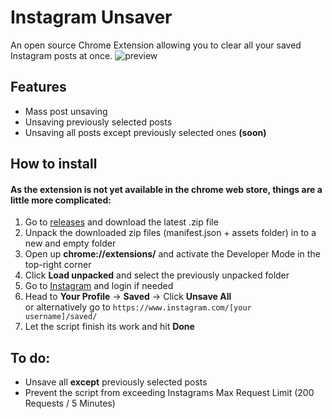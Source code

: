 # Instagram Unsaver
An open source Chrome Extension allowing you to clear all your saved Instagram posts at once.
![preview](https://s2.gifyu.com/images/InstagramUnsaver-PreviewTest.gif "Preview")

## Features
- Mass post unsaving
- Unsaving previously selected posts
- Unsaving all posts except previously selected ones **(soon)**

## How to install
#### As the extension is not yet available in the chrome web store, things are a little more complicated:
1. Go to [releases](https://github.com/thisismo/instagram-unsaver/releases) and download the latest .zip file
2. Unpack the downloaded zip files (manifest.json + assets folder) in to a new and empty folder
3. Open up **chrome://extensions/** and activate the Developer Mode in the top-right corner
4. Click **Load unpacked** and select the previously unpacked folder
5. Go to [Instagram](https://www.instagram.com/) and login if needed
6. Head to **Your Profile** -> **Saved** -> Click **Unsave All**  
   or alternatively go to `https://www.instagram.com/[your username]/saved/`
7. Let the script finish its work and hit **Done**

## To do:
- Unsave all **except** previously selected posts
- Prevent the script from exceeding Instagrams Max Request Limit (200 Requests / 5 Minutes)
